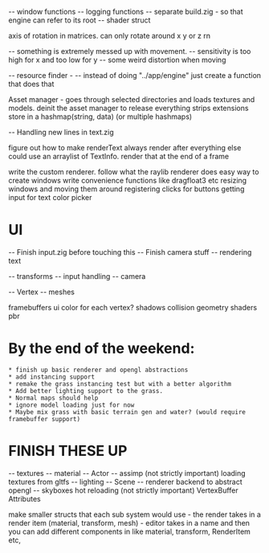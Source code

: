 -- window functions
-- logging functions
-- separate build.zig - so that engine can refer to its root
-- shader struct

axis of rotation in matrices. can only rotate around x y or z rn

-- something is extremely messed up with movement.
-- sensitivity is too high for x and too low for y
-- some weird distortion when moving


-- resource finder -
--    instead of doing "../app/engine" just create a function that does that

Asset manager - goes through selected directories and loads
textures and models. deinit the asset manager to release everything
strips extensions
store in a hashmap(string, data) (or multiple hashmaps)

-- Handling new lines in text.zig

figure out how to make renderText always render after everything else
could use an arraylist of TextInfo. render that at the end of a frame


write the custom renderer. follow what the raylib renderer does
easy way to create windows
write convenience functions like dragfloat3 etc
resizing windows and moving them around
registering clicks for buttons
getting input for text
color picker

# UI
-- Finish input.zig before touching this
-- Finish camera stuff
-- rendering text

-- transforms
-- input handling
-- camera

-- Vertex
-- meshes


framebuffers
ui
color for each vertex?
shadows
collision
geometry shaders
pbr

# By the end of the weekend:
    * finish up basic renderer and opengl abstractions
    * add instancing support
    * remake the grass instancing test but with a better algorithm
    * Add better lighting support to the grass.
    * Normal maps should help
    * ignore model loading just for now
    * Maybe mix grass with basic terrain gen and water? (would require framebuffer support)

# FINISH THESE UP
-- textures
-- material
-- Actor
-- assimp (not strictly important)
loading textures from gltfs
-- lighting
-- Scene
-- renderer backend to abstract opengl
-- skyboxes
hot reloading (not strictly important)
VertexBuffer Attributes


make smaller structs that each sub system would use
    - the render takes in a render item (material, transform, mesh)
    - editor takes in a name and then you can add different components 
        in like material, transform, RenderItem etc,

